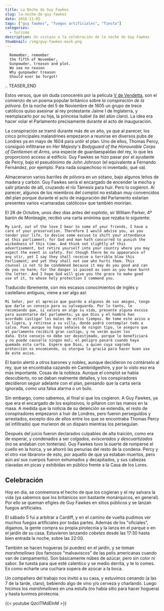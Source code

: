 ```yaml
---
title: La Noche de Guy Fawkes
slug: la-noche-de-guy-fawkes
date: 2016-11-05
tags: ["guy fawkes", "fuegos artificiales", "fiesta"]
categories:
  - turismo
description: Un vistazo a la celebración de la noche de Guy Fawkes
thumbnail: /img/guy-fawkes-mask.png
---
```


```
  Remember, remember
  the fifth of November,
  Gunpowder, treason and plot.
  We see no reason
  Why gunpowder treason
  Should ever be forgot!
```
.. TEASER_END

Estos versos, que sin duda conoceréis por la película [V de
Vendetta][vendetta], son el comienzo de un poema popular británico sobre *la
conspiración de la pólvora*. En la noche del 5 de Noviembre de 1605 un
grupo de trece católicos quiso asesinar al rey protestante Jaime I de
Inglaterra, y reemplazarlo por su hija, la princesa Isabel (la del
atún claro). La idea era hacer volar el Parlamento precisamente
durante el acto de inauguración.

[vendetta]: http://www.imdb.com/title/tt0434409/

La conspiración se tramó durante más de un año, ya que al parecer, los
cinco principales malandrines empezaron a reunirse en diversos pubs de
Londres ya en mayo de 1604 para urdir el plan. Uno de ellos, Thomas
Percy, consiguió infiltrarse en *Her Majesty's Bodyguard of the
Honourable Corps of Gentlemen at Arms*, una especie de guardaespaldas
del rey, lo que les proporcionó acceso al edificio. Guy Fawkes se hizo
pasar por el ayudante de Percy, bajo el pseudónimo de John Johnson (el
equivalente a Fernando Fernández, por ejemplo. Para nada sospechoso ni
inventado, qué va).

Almacenaron varios barriles de pólvora en un sótano, bajo algunos
leños de madera y carbón. Guy Fawkes sería el encargado de encender la
mecha y salir pitando de allí, cruzando el río Támesis para huir. Pero
lo cogieron. Al parecer, algunos de los miembros del complot no
estaban muy convencidos del plan porque durante el acto de inaguración
del Parlamento estarían presentes varios «camaradas católicos» que
también morirían.

El 26 de Octubre, unos diez días antes del *explotío*, sir William
Parker, 4º barón de Monteagle, recibió una carta anónima que rezaba lo
siguiente:

    My Lord, out of the love I bear to some of your friends, I have a
    care of your preservation. Therefore I would advise you, as you
    tender your life, to devise some excuse to shift your attendance
    at this parliament; for God and man hath concurred to punish the
    wickedness of this time. And think not slightly of this
    advertisement, but retire yourself into your country where you may
    expect the event in safety. For though there be no appearance of
    any stir, yet I say they shall receive a terrible blow this
    Parliament; and yet they shall not see who hurts them. This
    counsel is not to be condemned because it may do you good and can
    do you no harm; for the danger is passed as soon as you have burnt
    the letter. And I hope God will give you the grace to make good
    use of it, to whose holy protection I commend you.

Traducido libremente, con mis escasos conocimientos de inglés y
castellano antiguos, viene a ser algo así:

	Mi Señor, por el aprecio que guardo a algunos de sus amigos, tengo
	que darle un consejo para su salvaguarda. Por lo tanto, le
	recomiendo que, si valora en algo su vida, presente alguna excusa
	para ausentarse del parlamento; ya que Dios y el hombre han
	acordado castigar los males de estos tiempos. No tome este aviso a
	la ligera, y retírese a su villa, donde podrá contemplar todo a
	salvo. Pues aunque no haya señales de ningún tipo, le aseguro que
	el parlamento recibirá gran castigo, y no verán quién los
	daña. Este consejo no debe ser desestimado, porque le beneficiará
	y no puede causarle ningún mal; el peligro pasará cuando haya
	quemado esta carta. Espero que Dios, a quien cuya sagrada
	protección os encomiendo, os otorgue la gracia para hacer buen uso
	de este aviso.


El barón alertó a otros barones y nobles, aunque decidieron no
contárselo al rey, que se encontraba cazando en Cambridgeshire, y por
lo visto eso era más importante. Cosas de la nobleza. Aunque el
complot se había descubierto, no se daban realmente detalles, y los
conspiradores decidieron seguir adelante con el plan, pensando que la
carta sería ignorada, como una falsa alarma o un bulo.

Sin embargo, como sabemos, al final sí que los cogieron. A Guy Fawkes,
ya que era el encargado de los explosivos, lo pillaron con las manos
en la masa. A medida que la noticia de su detención se extendía, el
resto de conspiradores empezaron a huir de Londres, pero fueron
perseguidos y arrestados, excepto dos de ellos entre los que se
encontraba Thomas Percy (el infiltrado) que murieron de un disparo
mientras los perseguían.

Después del juicio fueron declarados culpables de alta traición, como
era de esperar, y condenados a ser *colgados, eviscerados y
descuartizados* (no se andaban con tonterías). Guy Fawkes tuvo la
suerte de romperse el cuello en la horca, y se ahorró las penurias del
resto de la condena. Percy y el otro «se libraron» de esto, por
aquello de que ya estaban muertos, pero aún así sus cuerpos fueron
exhumados y decapitados, y sus cabezas clavadas en picas y exhibidas
en público frente a la Casa de los Lores.

Celebración
-----------

Hoy en día, se conmemora el hecho de que los cogieran y el rey salvara
la vida (ya sabemos que los británicos son bastante monárquicos, en
general). Por ello se queman efigies de Guy Fawkes en sitios públicos
y se lanzan fuegos artificiales.

El sábado 5 fui a arbitrar a Cardiff, y en el camino de vuelta pudimos
ver muchos fuegos artificiales por todas partes. Además de los
"oficiales", digamos, la gente compra su propia pirotecnia y la lanza
en el parque o en el jardín de su casa. Estuvieron lanzando *cobetes*
desde las 17:30 hasta bien entrada la noche, sobre las 22:00.

También se hacen hogueras (si puedes) en el jardín, y se toman
*marshmellows* (los famosos "malvaviscos" de las pelis americanas
cuando van de campamento). Son básicamente núbes de azúcar, pero sin
color ni sabor. Se tuesta para que esté calentico y se medio derrita,
y te lo comes. Es como echarte una cuchara sopera de azúcar a la boca.

Un compañero del trabajo nos invitó a su casa, y estuvimos cenando (a
las 7 de la tarde, claro), bebiendo algo de vino y/o cerveza y
charlando. Luego hicimos los *marshmellows* en una estufa (no había
sitio para hacer hoguera) y hasta tuvimos pirotecnia.

{{< youtube QzclTMdElnM >}}
